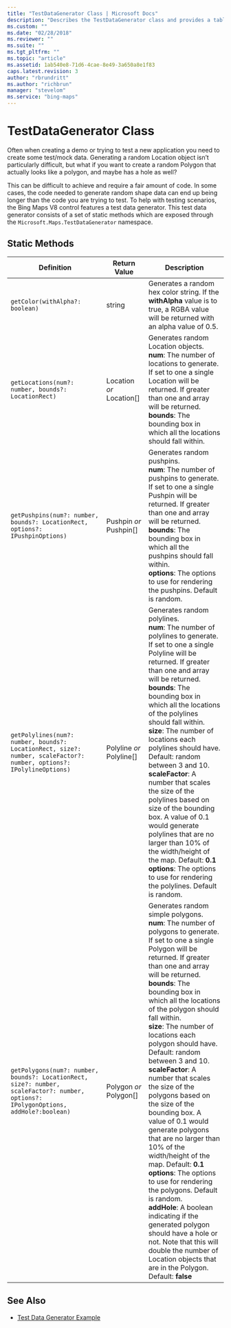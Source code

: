 ```yaml
---
title: "TestDataGenerator Class | Microsoft Docs"
description: "Describes the TestDataGenerator class and provides a table that outlines the return value and description for various static method definitions."
ms.custom: ""
ms.date: "02/28/2018"
ms.reviewer: ""
ms.suite: ""
ms.tgt_pltfrm: ""
ms.topic: "article"
ms.assetid: 1ab540e8-71d6-4cae-8e49-3a650a8e1f83
caps.latest.revision: 3
author: "rbrundritt"
ms.author: "richbrun"
manager: "stevelom"
ms.service: "bing-maps"
---
```


# TestDataGenerator Class

Often when creating a demo or trying to test a new application you need to create some test/mock data.  Generating a random Location object isn’t particularly difficult, but what if you want to create a random Polygon that actually looks like a polygon, and maybe has a hole as well? 

This can be difficult to achieve and require a fair amount of code. In some cases, the code needed to generate random shape data can end up being longer than the code you are trying to test. To help with testing scenarios, the Bing Maps V8 control features a test data generator. This test data generator consists of a set of static methods which are exposed through the `Microsoft.Maps.TestDataGenerator` namespace.

## Static Methods

Definition                                                                      | Return Value                 | Description
------------------------------------------------------------------------------- | ---------------------------- | -----------------------------------
`getColor(withAlpha?: boolean)`                                                   | string                       | Generates a random hex color string. If the **withAlpha** value is to true, a RGBA value will be returned with an alpha value of 0.5.
`getLocations(num?: number, bounds?: LocationRect)`                               | Location _or_ Location[]     | Generates random Location objects.<br/>**num**: The number of locations to generate. If set to one a single Location will be returned. If greater than one and array will be returned.<br/>**bounds**: The bounding box in which all the locations should fall within.
`getPushpins(num?: number, bounds?: LocationRect, options?: IPushpinOptions)`     | Pushpin _or_ Pushpin[]       | Generates random pushpins.<br/>**num**: The number of pushpins to generate. If set to one a single Pushpin will be returned. If greater than one and array will be returned.<br/>**bounds**: The bounding box in which all the pushpins should fall within.<br/>**options**: The options to use for rendering the pushpins. Default is random.
`getPolylines(num?: number, bounds?: LocationRect, size?: number, scaleFactor?: number, options?: IPolylineOptions)`            | Polyline _or_ Polyline[]   | Generates random polylines.<br/>**num**: The number of polylines to generate. If set to one a single Polyline will be returned. If greater than one and array will be returned.<br/>**bounds**: The bounding box in which all the locations of the polylines should fall within.<br/>**size**: The number of locations each polylines should have. Default: random between 3 and 10.<br/>**scaleFactor**: A number that scales the size of the polylines based on size of the bounding box. A value of 0.1 would generate polylines that are no larger than 10% of the width/height of the map. Default: **0.1**<br/>**options**: The options to use for rendering the polylines. Default is random.
`getPolygons(num?: number, bounds?: LocationRect, size?: number, scaleFactor?: number, options?: IPolygonOptions, addHole?:boolean)` | Polygon _or_ Polygon[]  | Generates random simple polygons.<br/>**num**: The number of polygons to generate. If set to one a single Polygon will be returned. If greater than one and array will be returned.<br/>**bounds**: The bounding box in which all the locations of the polygon should fall within.<br/>**size**: The number of locations each polygon should have. Default: random between 3 and 10.<br/>**scaleFactor**: A number that scales the size of the polygons based on the size of the bounding box. A value of 0.1 would generate polygons that are no larger than 10% of the width/height of the map. Default: **0.1**<br/>**options**: The options to use for rendering the polygons. Default is random.<br/>**addHole**: A boolean indicating if the generated polygon should have a hole or not. Note that this will double the number of Location objects that are in the Polygon. Default: **false**

## See Also

* [Test Data Generator Example](../map-control-concepts/test-data-generator-example.md) 